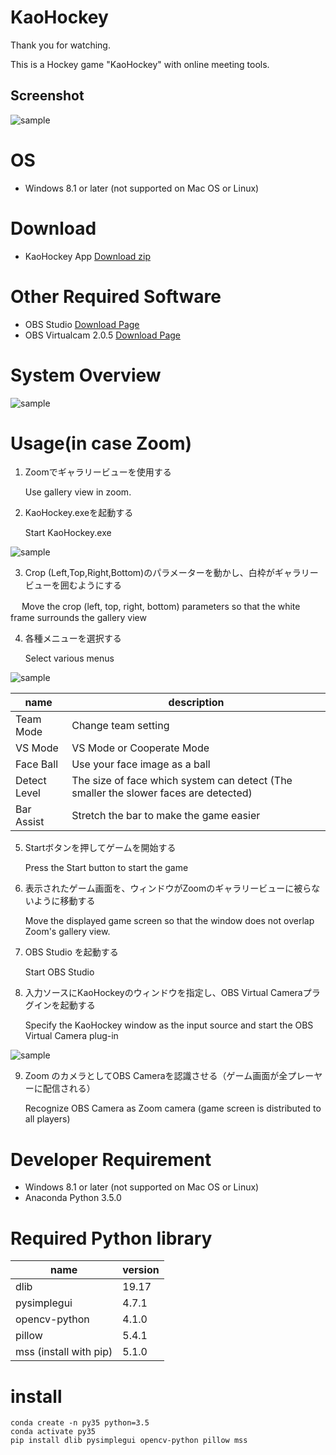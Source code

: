 # KaoHockey

Thank you for watching. 

This is a Hockey game "KaoHockey" with online meeting tools.

## Screenshot

![sample](https://github.com/mizumasa/KaoHockey/blob/master/kaohockey.jpg "サンプル")

# OS
* Windows 8.1 or later (not supported on Mac OS or Linux)

# Download
* KaoHockey App [Download zip](https://github.com/mizumasa/KaoHockey/releases/download/1.0/KaoHockey.zip)

# Other Required Software
* OBS Studio [Download Page](https://obsproject.com/ja/download)
* OBS Virtualcam 2.0.5 [Download Page](https://obsproject.com/forum/resources/obs-virtualcam.949/)

# System Overview

![sample](https://github.com/mizumasa/KaoHockey/blob/master/System.jpg "サンプル")

# Usage(in case Zoom)

1. Zoomでギャラリービューを使用する

   Use gallery view in zoom.

2. KaoHockey.exeを起動する

   Start KaoHockey.exe

![sample](https://github.com/mizumasa/KaoHockey/blob/master/screen1.jpg "サンプル")

3. Crop (Left,Top,Right,Bottom)のパラメーターを動かし、白枠がギャラリービューを囲むようにする

　 Move the crop (left, top, right, bottom) parameters so that the white frame surrounds the gallery view

4. 各種メニューを選択する

   Select various menus

![sample](https://github.com/mizumasa/KaoHockey/blob/master/control.jpg "サンプル")

| name | description |
----|---- 
| Team Mode                       | Change team setting |
| VS Mode               | VS Mode or Cooperate Mode |
| Face Ball             | Use your face image as a ball |
| Detect Level                    | The size of face which system can detect (The smaller the slower faces are detected) |
| Bar Assist 	  | Stretch the bar to make the game easier |


5. Startボタンを押してゲームを開始する

   Press the Start button to start the game

6. 表示されたゲーム画面を、ウィンドウがZoomのギャラリービューに被らないように移動する

   Move the displayed game screen so that the window does not overlap Zoom's gallery view.

7. OBS Studio を起動する

   Start OBS Studio
   
8. 入力ソースにKaoHockeyのウィンドウを指定し、OBS Virtual Cameraプラグインを起動する

   Specify the KaoHockey window as the input source and start the OBS Virtual Camera plug-in

![sample](https://github.com/mizumasa/KaoHockey/blob/master/KaoHockeyOBS.jpg "サンプル")

9. Zoom のカメラとしてOBS Cameraを認識させる（ゲーム画面が全プレーヤーに配信される）

   Recognize OBS Camera as Zoom camera (game screen is distributed to all players)


# Developer Requirement

* Windows 8.1 or later (not supported on Mac OS or Linux)
* Anaconda Python 3.5.0

# Required Python library

| name | version |
----|---- 
| dlib                      | 19.17 |
| pysimplegui               | 4.7.1 |
| opencv-python             | 4.1.0 |
| pillow                    | 5.4.1 |
| mss (install with pip) 	  | 5.1.0 |

# install
```
conda create -n py35 python=3.5
conda activate py35
pip install dlib pysimplegui opencv-python pillow mss
```
